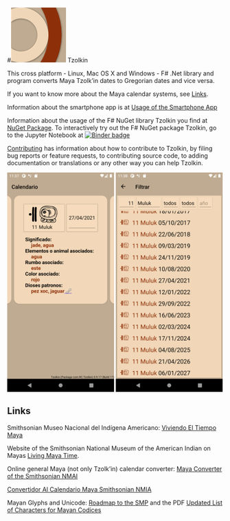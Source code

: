 #![Tzolkin Logo](./images/nuget_icon.png) Tzolkin

This cross platform - Linux, Mac OS X and Windows - F# .Net library and program converts Maya Tzolk’in dates to Gregorian dates and vice versa.

If you want to know more about the Maya calendar systems, see [Links](#links).

Information about the smartphone app is at [Usage of the Smartphone App](#usage-of-the-smartphone-app)

Information about the usage of the F# NuGet library Tzolkin you find at [NuGet Package](./nuget_package.md).
To interactively try out the F# NuGet package Tzolkin, go to the Jupyter Notebook at [![Binder badge](https://mybinder.org/badge_logo.svg)](https://mybinder.org/v2/gh/Release-Candidate/Tzolkin/main?filepath=Tzolkin.ipynb)

[Contributing](./contributing.md) has information about how to contribute to Tzolkin, by
filing bug reports or feature requests, to contributing source code, to adding documentation
or translations or any other way you can help Tzolkin.

![Smartphone app screenshot 1](./images/Screenshot_1619523461.jpg)
![Smartphone app screenshot 2](./images/Screenshot_1619523505.jpg)

## Links

Smithsonian Museo Nacional del Indígena Americano: [Viviendo El Tiempo Maya](https://maya.nmai.si.edu/es)

Website of the Smithsonian National Museum of the American Indian on Mayas [Living Maya Time](https://maya.nmai.si.edu/).

Online general Maya (not only Tzolk’in) calendar converter: [Maya Converter of the Smithsonian NMAI](https://maya.nmai.si.edu/calendar/maya-calendar-converter)

[Convertidor Al Calendario Maya Smithsonian NMIA](https://maya.nmai.si.edu/es/calendario/convertidor-de-calendario-maya)

Mayan Glyphs and Unicode: [Roadmap to the SMP](https://www.unicode.org/roadmaps/smp/) and the PDF [Updated List of Characters for Mayan Codices](https://www.unicode.org/L2/L2020/20248-mayan-update.pdf)
